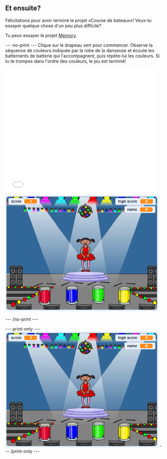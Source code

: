 ## Et ensuite?

Félicitations pour avoir terminé le projet «Course de bateaux»! Veux-tu essayer quelque chose d'un peu plus difficile?

Tu peux essayer le projet [Memory](https://projects.raspberrypi.org/en/projects/memory?utm_source=pathway&utm_medium=whatnext&utm_campaign=projects).

\--- no-print \--- Clique sur le drapeau vert pour commencer. Observe la séquence de couleurs indiquée par la robe de la danseuse et écoute les battements de batterie qui l'accompagnent, puis répète-lui les couleurs. Si tu te trompes dans l'ordre des couleurs, le jeu est terminé!

<div class="scratch-preview">
  <iframe allowtransparency="true" width="485" height="402" src="//scratch.mit.edu/projects/embed/284452634/?autostart=false" frameborder="0" allowfullscreen scrolling="no" mark="crwd-mark"></iframe> <img src="images/memory-screenshot.png" />
</div>

\--- /no-print \---

\--- print-only \--- ![screenshot of finished game](images/memory-screenshot.png) \--- /print-only \---